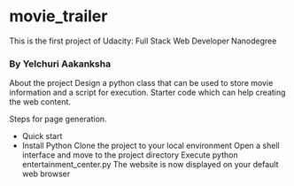 # movie_trailer
This is the first project of Udacity: Full Stack Web Developer Nanodegree

### By Yelchuri Aakanksha

About the project
Design a python class that can be used to store movie information and a script for execution. Starter code which can help creating the web content.

Steps for page generation.

* Quick start
* Install Python
Clone the project to your local environment
Open a shell interface and move to the project directory
Execute python entertainment_center.py
The website is now displayed on your default web browser
